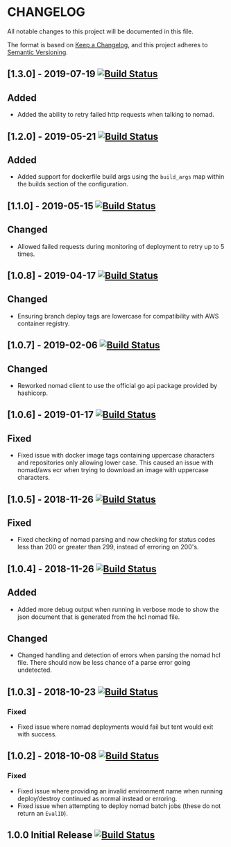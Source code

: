 CHANGELOG
=========

All notable changes to this project will be documented in this file.

The format is based on [Keep a Changelog](https://keepachangelog.com/en/1.0.0/), and this project adheres to [Semantic Versioning](https://semver.org/spec/v2.0.0.html).

## [1.3.0] - 2019-07-19 [![Build Status](https://travis-ci.org/PM-Connect/tent.svg?branch=v1.3.0)](https://travis-ci.org/PM-Connect/tent)
## Added
- Added the ability to retry failed http requests when talking to nomad.

## [1.2.0] - 2019-05-21 [![Build Status](https://travis-ci.org/PM-Connect/tent.svg?branch=v1.2.0)](https://travis-ci.org/PM-Connect/tent)
## Added
- Added support for dockerfile build args using the `build_args` map within the builds section of the configuration.

## [1.1.0] - 2019-05-15 [![Build Status](https://travis-ci.org/PM-Connect/tent.svg?branch=v1.1.0)](https://travis-ci.org/PM-Connect/tent)
## Changed
- Allowed failed requests during monitoring of deployment to retry up to 5 times.

## [1.0.8] - 2019-04-17 [![Build Status](https://travis-ci.org/PM-Connect/tent.svg?branch=v1.0.8)](https://travis-ci.org/PM-Connect/tent)
## Changed
- Ensuring branch deploy tags are lowercase for compatibility with AWS container registry.

## [1.0.7] - 2019-02-06 [![Build Status](https://travis-ci.org/PM-Connect/tent.svg?branch=v1.0.7)](https://travis-ci.org/PM-Connect/tent)
## Changed
- Reworked nomad client to use the official go api package provided by hashicorp.

## [1.0.6] - 2019-01-17 [![Build Status](https://travis-ci.org/PM-Connect/tent.svg?branch=v1.0.6)](https://travis-ci.org/PM-Connect/tent)
## Fixed
- Fixed issue with docker image tags containing uppercase characters and repositories only allowing lower case. This caused an issue with nomad/aws ecr when trying to download an image with uppercase characters.

## [1.0.5] - 2018-11-26 [![Build Status](https://travis-ci.org/PM-Connect/tent.svg?branch=v1.0.5)](https://travis-ci.org/PM-Connect/tent)
## Fixed
- Fixed checking of nomad parsing and now checking for status codes less than 200 or greater than 299, instead of erroring on 200's.

## [1.0.4] - 2018-11-26 [![Build Status](https://travis-ci.org/PM-Connect/tent.svg?branch=v1.0.4)](https://travis-ci.org/PM-Connect/tent)
## Added
- Added more debug output when running in verbose mode to show the json document that is generated from the hcl nomad file.
## Changed
- Changed handling and detection of errors when parsing the nomad hcl file. There should now be less chance of a parse error going undetected.

## [1.0.3] - 2018-10-23 [![Build Status](https://travis-ci.org/PM-Connect/tent.svg?branch=v1.0.3)](https://travis-ci.org/PM-Connect/tent)
### Fixed
- Fixed issue where nomad deployments would fail but tent would exit with success.

## [1.0.2] - 2018-10-08 [![Build Status](https://travis-ci.org/PM-Connect/tent.svg?branch=v1.0.2)](https://travis-ci.org/PM-Connect/tent)
### Fixed
- Fixed issue where providing an invalid environment name when running deploy/destroy continued as normal instead or erroring.
- Fixed issue when attempting to deploy nomad batch jobs (these do not return an `EvalID`).

## 1.0.0 Initial Release [![Build Status](https://travis-ci.org/PM-Connect/tent.svg?branch=v1.0.0)](https://travis-ci.org/PM-Connect/tent)
